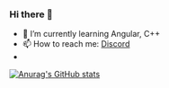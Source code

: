 ### Hi there 👋
- 🌱 I’m currently learning Angular, C++
- 📫 How to reach me: <a href="https://discord.com/users/700426889575006300">Discord</a>
- 
[![Anurag's GitHub stats](https://github-readme-stats.vercel.app/api?username=A13DO)](https://github.com/anuraghazra/github-readme-stats)
<!--
**A13DO/A13DO** is a ✨ _special_ ✨ repository because its `README.md` (this file) appears on your GitHub profile.

Here are some ideas to get you started:

- 🔭 I’m currently working on ...
- 🌱 I’m currently learning Angular, C++
- 👯 I’m looking to collaborate on ...
- 🤔 I’m looking for help with ...
- 💬 Ask me about ...
- 📫 How to reach me: ...
- 😄 Pronouns: ...
- ⚡ Fun fact: ...
-->
